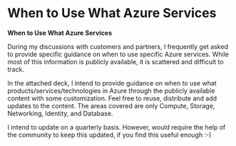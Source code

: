 # When to Use What Azure Services
<B>When to Use What Azure Services</B>

During my discussions with customers and partners, I frequently get asked to provide specific guidance on when to use specific Azure services. While most of this information is publicly available, it is scattered and difficult to track.

In the attached deck, I intend to provide guidance on when to use what products/services/technologies in Azure through the publicly available content with some customization. Feel free to reuse, distribute and add updates to the content. The areas covered are only Compute, Storage, Networking, Identity, and Database.

I intend to update on a quarterly basis. However, would require the help of the community to keep this updated, if you find this useful enough :-)
